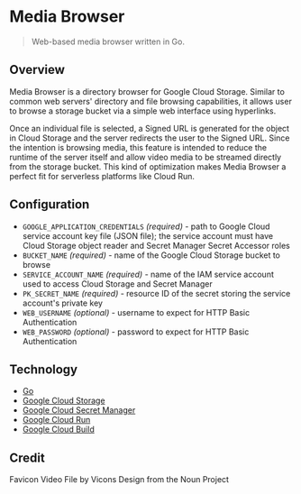 # Media Browser

> Web-based media browser written in Go.

## Overview

Media Browser is a directory browser for Google Cloud Storage.
Similar to common web servers' directory and file browsing capabilities, it allows user to browse a storage bucket via a simple web interface using hyperlinks.

Once an individual file is selected, a Signed URL is generated for the object in Cloud Storage and the server redirects the user to the Signed URL.
Since the intention is browsing media, this feature is intended to reduce the runtime of the server itself and allow video media to be streamed directly from the storage bucket.
This kind of optimization makes Media Browser a perfect fit for serverless platforms like Cloud Run.

## Configuration

* `GOOGLE_APPLICATION_CREDENTIALS` _(required)_ - path to Google Cloud service account key file (JSON file); the service account must have Cloud Storage object reader and Secret Manager Secret Accessor roles
* `BUCKET_NAME` _(required)_ - name of the Google Cloud Storage bucket to browse
* `SERVICE_ACCOUNT_NAME` _(required)_ - name of the IAM service account used to access Cloud Storage and Secret Manager
* `PK_SECRET_NAME` _(required)_ - resource ID of the secret storing the service account's private key
* `WEB_USERNAME` _(optional)_ - username to expect for HTTP Basic Authentication
* `WEB_PASSWORD` _(optional)_ - password to expect for HTTP Basic Authentication

## Technology

* [Go](https://golang.org/)
* [Google Cloud Storage](https://cloud.google.com/storage/docs/)
* [Google Cloud Secret Manager](https://cloud.google.com/secret-manager/docs/)
* [Google Cloud Run](https://cloud.google.com/run/docs/)
* [Google Cloud Build](https://cloud.google.com/cloud-build/docs/)

## Credit

Favicon Video File by Vicons Design from the Noun Project
